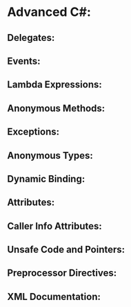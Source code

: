 # Advanced C#:
## Delegates:
## Events:
## Lambda Expressions:
## Anonymous Methods:
## Exceptions:
## Anonymous Types:
## Dynamic Binding:
## Attributes:
## Caller Info Attributes:
## Unsafe Code and Pointers:
## Preprocessor Directives:
## XML Documentation: